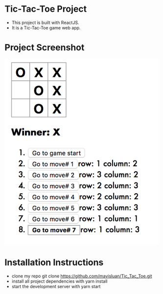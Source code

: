 # Tic-Tac-Toe Project

- This project is built with ReactJS.
- It is a Tic-Tac-Toe game web app.


# Project Screenshot

![](src/screenshot.png)


# Installation Instructions

- clone my repo git clone https://github.com/mavisluan/Tic_Tac_Toe.git
- install all project dependencies with yarn install
- start the development server with yarn start